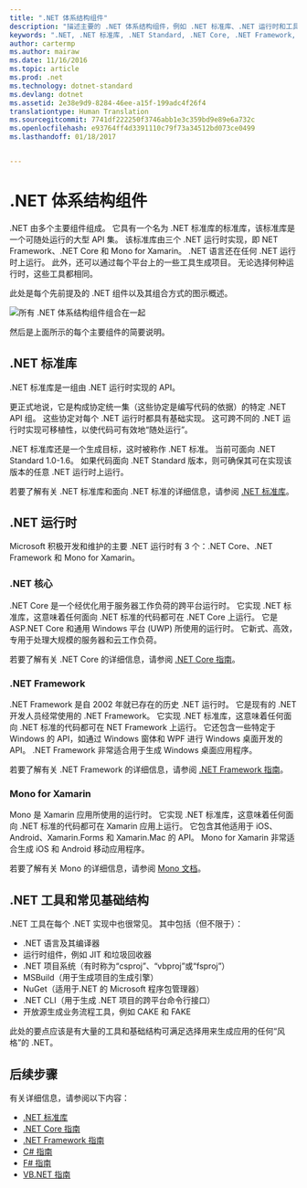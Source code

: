 ```yaml
---
title: ".NET 体系结构组件"
description: "描述主要的 .NET 体系结构组件，例如 .NET 标准库、.NET 运行时和工具。"
keywords: ".NET, .NET 标准库, .NET Standard, .NET Core, .NET Framework, Xamarin, MSBuild, C#, F#, VB, 编译器"
author: cartermp
ms.author: mairaw
ms.date: 11/16/2016
ms.topic: article
ms.prod: .net
ms.technology: dotnet-standard
ms.devlang: dotnet
ms.assetid: 2e38e9d9-8284-46ee-a15f-199adc4f26f4
translationtype: Human Translation
ms.sourcegitcommit: 7741df222250f3746abb1e3c359bd9e89e6a732c
ms.openlocfilehash: e93764ff4d3391110c79f73a34512bd073ce0499
ms.lasthandoff: 01/18/2017


---
```


# <a name="net-architectural-components"></a>.NET 体系结构组件

.NET 由多个主要组件组成。  它具有一个名为 .NET 标准库的标准库，该标准库是一个可随处运行的大型 API 集。  该标准库由三个 .NET 运行时实现，即 NET Framework、.NET Core 和 Mono for Xamarin。  .NET 语言还在任何 .NET 运行时上运行。  此外，还可以通过每个平台上的一些工具生成项目。  无论选择何种运行时，这些工具都相同。

此处是每个先前提及的 .NET 组件以及其组合方式的图示概述。

![所有 .NET 体系结构组件组合在一起](media/components.png)

然后是上面所示的每个主要组件的简要说明。  

## <a name="net-standard-library"></a>.NET 标准库

.NET 标准库是一组由 .NET 运行时实现的 API。

更正式地说，它是构成协定统一集（这些协定是编写代码的依据）的特定 .NET API 组。  这些协定对每个 .NET 运行时都具有基础实现。  这可跨不同的 .NET 运行时实现可移植性，以使代码可有效地“随处运行”。

.NET 标准库还是一个生成目标，这时被称作 .NET 标准。  当前可面向 .NET Standard 1.0-1.6。  如果代码面向 .NET Standard 版本，则可确保其可在实现该版本的任意 .NET 运行时上运行。

若要了解有关 .NET 标准库和面向 .NET 标准的详细信息，请参阅 [.NET 标准库](library.md)。

## <a name="net-runtimes"></a>.NET 运行时

Microsoft 积极开发和维护的主要 .NET 运行时有 3 个：.NET Core、.NET Framework 和 Mono for Xamarin。

### <a name="net-core"></a>.NET 核心

.NET Core 是一个经优化用于服务器工作负荷的跨平台运行时。  它实现 .NET 标准库，这意味着任何面向 .NET 标准的代码都可在 .NET Core 上运行。  它是 ASP.NET Core 和通用 Windows 平台 (UWP) 所使用的运行时。  它新式、高效，专用于处理大规模的服务器和云工作负荷。

若要了解有关 .NET Core 的详细信息，请参阅 [.NET Core 指南](../core/index.md)。

### <a name="net-framework"></a>.NET Framework

.NET Framework 是自 2002 年就已存在的历史 .NET 运行时。  它是现有的 .NET 开发人员经常使用的 .NET Framework。  它实现 .NET 标准库，这意味着任何面向 .NET 标准的代码都可在 NET Framework 上运行。  它还包含一些特定于 Windows 的 API，如通过 Windows 窗体和 WPF 进行 Windows 桌面开发的 API。  .NET Framework 非常适合用于生成 Windows 桌面应用程序。

若要了解有关 .NET Framework 的详细信息，请参阅 [.NET Framework 指南](../framework/index.md)。

### <a name="mono-for-xamarin"></a>Mono for Xamarin

Mono 是 Xamarin 应用所使用的运行时。  它实现 .NET 标准库，这意味着任何面向 .NET 标准的代码都可在 Xamarin 应用上运行。  它包含其他适用于 iOS、Android、Xamarin.Forms 和 Xamarin.Mac 的 API。  Mono for Xamarin 非常适合生成 iOS 和 Android 移动应用程序。

若要了解有关 Mono 的详细信息，请参阅 [Mono 文档](http://www.mono-project.com/docs/)。

## <a name="net-tooling-and-common-infrastructure"></a>.NET 工具和常见基础结构

.NET 工具在每个 .NET 实现中也很常见。  其中包括（但不限于）：

* .NET 语言及其编译器
* 运行时组件，例如 JIT 和垃圾回收器
* .NET 项目系统（有时称为“csproj”、“vbproj”或“fsproj”）
* MSBuild（用于生成项目的生成引擎）
* NuGet（适用于.NET 的 Microsoft 程序包管理器）
* .NET CLI（用于生成 .NET 项目的跨平台命令行接口）
* 开放源生成业务流程工具，例如 CAKE 和 FAKE

此处的要点应该是有大量的工具和基础结构可满足选择用来生成应用的任何“风格”的 .NET。

## <a name="next-steps"></a>后续步骤

有关详细信息，请参阅以下内容：

* [.NET 标准库](library.md)
* [.NET Core 指南](../core/index.md)
* [.NET Framework 指南](../framework/index.md)
* [C# 指南](../csharp/index.md)
* [F# 指南](../fsharp/index.md)
* [VB.NET 指南](../visual-basic/index.md)

<!--HONumber=Nov16_HO3-->



